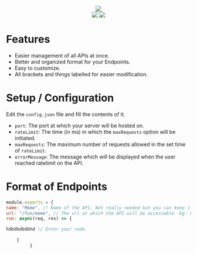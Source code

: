 <p align="center"><img src="https://media.discordapp.net/attachments/774290264764055582/893049042471370752/1632989865295.png" height: auto width:650><br>
<a href="https://discord.gg/zqySsESftt"><img src="https://img.shields.io/badge/Discord-7289DA?style=for-the-badge&logo=discord&logoColor=black"/></a>
<img src="https://img.shields.io/badge/version-1.0.0-05122A?style=for-the-badge">

# Features
* Easier management of all APIs at once.
* Better and organized format for your Endpoints.
* Easy to customize.
* All brackets and things labelled for easier modification.

# Setup / Configuration
Edit the `config.json` file and fill the contents of it.
* `port`: The port at which your server will be hosted on.
* `rateLimit`: The time (in ms) in which the `maxRequests` option will be initiated.
* `maxRequests`: The maximum number of requests allowed in the set time of `rateLimit`.
* `errorMessage`: The message which will be displayed when the user reached ratelimit on the API.

# Format of Endpoints
```js
module.exports = {
name: "Meme", // Name of the API. Not really needed but you can keep it.
url: "/fun/meme", // The url at which the API will be accessable. Eg: https://localhost/fun/meme
run: async(req, res) => {

hdbdbdbdbhd // Enter your code.
	
	}
	     } 
```
